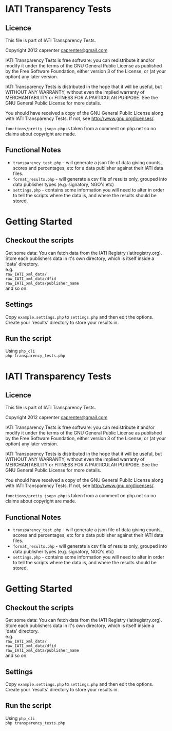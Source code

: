 IATI Transparency Tests
=======================
Licence
-------
This file is part of IATI Transparency Tests.

Copyright 2012 caprenter <caprenter@gmail.com>

IATI Transparency Tests is free software: you can redistribute it and/or modify
it under the terms of the GNU General Public License as published by
the Free Software Foundation, either version 3 of the License, or
(at your option) any later version.

IATI Transparency Tests is distributed in the hope that it will be useful,
but WITHOUT ANY WARRANTY; without even the implied warranty of
MERCHANTABILITY or FITNESS FOR A PARTICULAR PURPOSE.  See the
GNU General Public License for more details.

You should have received a copy of the GNU General Public License
along with IATI Transparency Tests.  If not, see <http://www.gnu.org/licenses/>.


`functions/pretty_jsopn.php` is taken from a comment on php.net so no claims about copyright are made.

Functional Notes
----------------
* `transparency_test.php` - will generate a json file of data giving counts, scores and percentages, etc for a data publisher against their IATI data files.
* `format_results.php` - will generate a csv file of results only, grouped into data publisher types (e.g. signatory, NGO's etc)
* `settings.php` - contains some information you will need to alter in order to tell the scripts where the data is, and where the results should be stored.


Getting Started
===============

Checkout the scripts
--------------------

Get some data:
You can fetch data from the IATI Registry (iatiregistry.org).  
Store each publishers data in it's own directory, which is itself inside a 'data' directory.  
e.g.  
`raw_IATI_xml_data/`  
`raw_IATI_xml_data/dfid`    
`raw_IATI_xml_data/publisher_name`          
and so on.

Settings
--------

Copy `example.settings.php` to `settings.php` and then edit the options.  
Create your 'results' directory to store your results in.

Run the script
--------------

Using `php_cli`  
`php transparency_tests.php`
 
IATI Transparency Tests
=======================
Licence
-------
This file is part of IATI Transparency Tests.

Copyright 2012 caprenter <caprenter@gmail.com>

IATI Transparency Tests is free software: you can redistribute it and/or modify
it under the terms of the GNU General Public License as published by
the Free Software Foundation, either version 3 of the License, or
(at your option) any later version.

IATI Transparency Tests is distributed in the hope that it will be useful,
but WITHOUT ANY WARRANTY; without even the implied warranty of
MERCHANTABILITY or FITNESS FOR A PARTICULAR PURPOSE.  See the
GNU General Public License for more details.

You should have received a copy of the GNU General Public License
along with IATI Transparency Tests.  If not, see <http://www.gnu.org/licenses/>.


`functions/pretty_jsopn.php` is taken from a comment on php.net so no claims about copyright are made.

Functional Notes
----------------
* `transparency_test.php` - will generate a json file of data giving counts, scores and percentages, etc for a data publisher against their IATI data files.
* `format_results.php` - will generate a csv file of results only, grouped into data publisher types (e.g. signatory, NGO's etc)
* `settings.php` - contains some information you will need to alter in order to tell the scripts where the data is, and where the results should be stored.


Getting Started
===============

Checkout the scripts
--------------------

Get some data:
You can fetch data from the IATI Registry (iatiregistry.org).  
Store each publishers data in it's own directory, which is itself inside a 'data' directory.  
e.g.  
`raw_IATI_xml_data/`  
`raw_IATI_xml_data/dfid`    
`raw_IATI_xml_data/publisher_name`          
and so on.

Settings
--------

Copy `example.settings.php` to `settings.php` and then edit the options.  
Create your 'results' directory to store your results in.

Run the script
--------------

Using `php_cli`  
`php transparency_tests.php`
 
